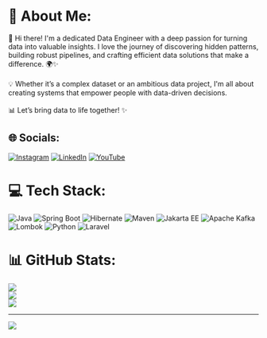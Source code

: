 # 💫 About Me:
👋 Hi there! I'm a dedicated Data Engineer with a deep passion for turning data into valuable insights. I love the journey of discovering hidden patterns, building robust pipelines, and crafting efficient data solutions that make a difference. 🌍✨<br><br>💡 Whether it’s a complex dataset or an ambitious data project, I'm all about creating systems that empower people with data-driven decisions.<br><br>📊 Let’s bring data to life together! ✨


## 🌐 Socials:
[![Instagram](https://img.shields.io/badge/Instagram-%23E4405F.svg?logo=Instagram&logoColor=white)](https://instagram.com/localho3t.official) [![LinkedIn](https://img.shields.io/badge/LinkedIn-%230077B5.svg?logo=linkedin&logoColor=white)](https://linkedin.com/in/amirhosein-pourhosein-392808238/) [![YouTube](https://img.shields.io/badge/YouTube-%23FF0000.svg?logo=YouTube&logoColor=white)](https://youtube.com/@localho3t.official) 

# 💻 Tech Stack:
![Java](https://img.shields.io/badge/Java-ED8B00?style=for-the-badge&logo=openjdk&logoColor=white)
![Spring Boot](https://img.shields.io/badge/Spring_Boot-6DB33F?style=for-the-badge&logo=spring-boot&logoColor=white)
![Hibernate](https://img.shields.io/badge/Hibernate-59666C?style=for-the-badge&logo=hibernate&logoColor=white)
![Maven](https://img.shields.io/badge/Apache_Maven-C71A36?style=for-the-badge&logo=apache-maven&logoColor=white)
![Jakarta EE](https://img.shields.io/badge/Jakarta_EE-1F1F1F?style=for-the-badge&logo=eclipse&logoColor=white)
![Apache Kafka](https://img.shields.io/badge/Apache_Kafka-231F20?style=for-the-badge&logo=apache-kafka&logoColor=white)
![Lombok](https://img.shields.io/badge/Lombok-1F1F1F?style=for-the-badge&logo=lombok&logoColor=white)
![Python](https://img.shields.io/badge/Python-3776AB?style=for-the-badge&logo=python&logoColor=white)
![Laravel](https://img.shields.io/badge/Laravel-FF2D20?style=for-the-badge&logo=laravel&logoColor=white)
# 📊 GitHub Stats:
![](https://github-readme-stats.vercel.app/api?username=localho3t&theme=merko&hide_border=false&include_all_commits=false&count_private=false)<br/>
![](https://github-readme-streak-stats.herokuapp.com/?user=localho3t&theme=merko&hide_border=false)<br/>
![](https://github-readme-stats.vercel.app/api/top-langs/?username=localho3t&theme=merko&hide_border=false&include_all_commits=false&count_private=false&layout=compact)

---
[![](https://visitcount.itsvg.in/api?id=localho3t&icon=3&color=3)](https://visitcount.itsvg.in)


<!-- Proudly created with GPRM ( https://gprm.itsvg.in ) -->
